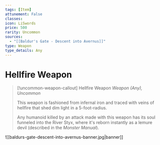 ```yaml
---
tags: [Item]
attunement: False
classes: 
icon: LiSwords
price: 500
rarity: Uncommon
sources:
  - "[[Baldur's Gate - Descent into Avernus]]"
type: Weapon
type_details: Any
---
```

# Hellfire Weapon
>[!uncommon-weapon-callout] Hellfire Weapon
>*Weapon (Any), Uncommon*
>
>This weapon is fashioned from infernal iron and traced with veins of hellfire that shed dim light in a 5-foot-radius.
>
>Any humanoid killed by an attack made with this weapon has its soul funneled into the River Styx, where it's reborn instantly as a lemure devil (described in the *Monster Manual*).

![[baldurs-gate-descent-into-avernus-banner.jpg|banner]]
